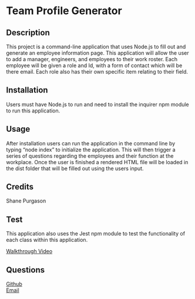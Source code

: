 # Team Profile Generator

## Description
This project is a command-line application that uses Node.js to fill out and generate an employee information page. This application will allow the user to add a manager, engineers, and employees to their work roster. Each employee will be given a role and Id, with a form of contact which will be there email. Each role also has their own specific item relating to their field. 

## Installation
Users must have Node.js to run and need to install the inquirer npm module to run this application.

## Usage
After installation users can run the application in the command line by typing “node index” to initialize the application. This will then trigger a series of questions regarding the employees and their function at the workplace. Once the user is finished a rendered HTML file will be loaded in the dist folder that will be filled out using the users input. 

## Credits
Shane Purgason

## Test 
This application also uses the Jest npm module to test the functionality of each class within this application.

[Walkthrough Video](https://watch.screencastify.com/v/igjgJ6Ns6HV1VUmfblRz)

 ## Questions
  [Github](https://github.com/spurgason) <br>
  [Email](mailto:shanepurgason.98@gmail.com)